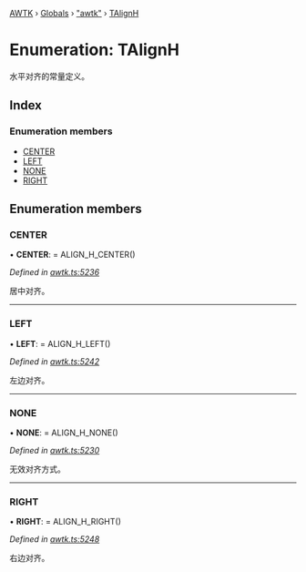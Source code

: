 [AWTK](../README.md) › [Globals](../globals.md) › ["awtk"](../modules/_awtk_.md) › [TAlignH](_awtk_.talignh.md)

# Enumeration: TAlignH

水平对齐的常量定义。

## Index

### Enumeration members

* [CENTER](_awtk_.talignh.md#center)
* [LEFT](_awtk_.talignh.md#left)
* [NONE](_awtk_.talignh.md#none)
* [RIGHT](_awtk_.talignh.md#right)

## Enumeration members

###  CENTER

• **CENTER**: =  ALIGN_H_CENTER()

*Defined in [awtk.ts:5236](https://github.com/zlgopen/awtk-binding/blob/5be3859/tools/code_gen/js/output/awtk.ts#L5236)*

居中对齐。

___

###  LEFT

• **LEFT**: =  ALIGN_H_LEFT()

*Defined in [awtk.ts:5242](https://github.com/zlgopen/awtk-binding/blob/5be3859/tools/code_gen/js/output/awtk.ts#L5242)*

左边对齐。

___

###  NONE

• **NONE**: =  ALIGN_H_NONE()

*Defined in [awtk.ts:5230](https://github.com/zlgopen/awtk-binding/blob/5be3859/tools/code_gen/js/output/awtk.ts#L5230)*

无效对齐方式。

___

###  RIGHT

• **RIGHT**: =  ALIGN_H_RIGHT()

*Defined in [awtk.ts:5248](https://github.com/zlgopen/awtk-binding/blob/5be3859/tools/code_gen/js/output/awtk.ts#L5248)*

右边对齐。
